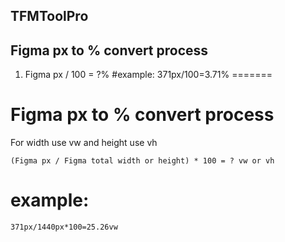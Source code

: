 ## TFMToolPro

## Figma px to % convert process
1. Figma px / 100 = ?%
#example: 
    371px/100=3.71%
=======
# Figma px to % convert process

For width use vw and height use vh

    (Figma px / Figma total width or height) * 100 = ? vw or vh
    
# example: 
    371px/1440px*100=25.26vw